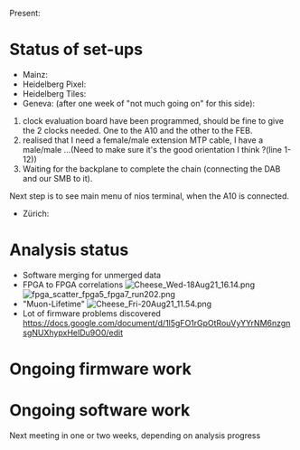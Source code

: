 Present: 

# Status of set-ups #

* Mainz: 
* Heidelberg Pixel:
* Heidelberg Tiles:
* Geneva: (after one week of "not much going on" for this side): 
1. clock evaluation board have been programmed, should be fine to give the 2 clocks needed. One to the A10 and the other to the FEB.
2. realised that I need a female/male extension MTP cable, I have a male/male ...(Need to make sure it's the good orientation I think ?(line 1-12))
3. Waiting for the backplane to complete the chain (connecting the DAB and our SMB to it).

Next step is to see main menu of nios terminal, when the A10 is connected.
* Zürich: 

# Analysis status #

* Software merging for unmerged data
* FPGA to FPGA correlations
![Cheese_Wed-18Aug21_16.14.png](https://bitbucket.org/repo/7zKBgbq/images/197077201-Cheese_Wed-18Aug21_16.14.png)
![fpga_scatter_fpga5_fpga7_run202.png](https://bitbucket.org/repo/7zKBgbq/images/1770278569-fpga_scatter_fpga5_fpga7_run202.png)
* "Muon-Lifetime"
![Cheese_Fri-20Aug21_11.54.png](https://bitbucket.org/repo/7zKBgbq/images/3080453600-Cheese_Fri-20Aug21_11.54.png)
* Lot of firmware problems discovered
https://docs.google.com/document/d/1l5gFO1rGpOtRouVyYYrNM6nzgnsgNUXhypxHeIDu9O0/edit

# Ongoing firmware work #

# Ongoing software work #
 

Next meeting in one or two weeks, depending on analysis progress